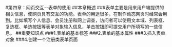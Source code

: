 #第四章：网页交互--表单的使用
##本章概述
###表单主要是用来用户端提供的相关信息，使网页具有交互的功能。表单的用途很多，在制作动态网页时经常会用到。比如填写个人信息、会员注册和网上调查，访问者可以使用文本域、列表框、复选框、单选按钮等表单对象输入信息，单击按钮即可提交用户所填写的一些信息。 
##重要知识点
###1.表单的基本标签
###2.表单的基本属性
###3.插入表单对象
###4.创建一个注册类表单页面